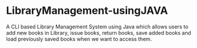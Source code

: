 # LibraryManagement-usingJAVA

A CLI based Library Management System using Java which allows users to add new books in Library, issue books, return books, save added books and load previously saved books when we want to access them.
